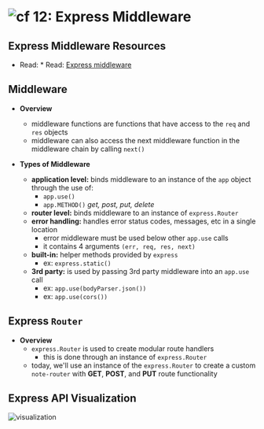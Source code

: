 ![cf](http://i.imgur.com/7v5ASc8.png) 12: Express Middleware
=====================================



## Express Middleware Resources
* Read: * Read: [Express middleware]

## Middleware
  * **Overview**
    * middleware functions are functions that have access to the `req` and `res` objects
    * middleware can also access the next middleware function in the middleware chain by calling `next()`

  * **Types of Middleware**
    * **application level:** binds middleware to an instance of the `app` object through the use of:
      * `app.use()`
      * `app.METHOD()` *get, post, put, delete*
    * **router level:** binds middleware to an instance of `express.Router`
    * **error handling:** handles error status codes, messages, etc in a single location
      * error middleware must be used below other `app.use` calls
      * it contains 4 arguments `(err, req, res, next)`
    * **built-in:** helper methods provided by `express`
      * ex: `express.static()`
    * **3rd party:** is used by passing 3rd party middleware into an `app.use` call
      * ex: `app.use(bodyParser.json())`
      * ex: `app.use(cors())`

## Express `Router`
  * **Overview**
    * `express.Router` is used to create modular route handlers
      * this is done through an instance of `express.Router`
    * today, we'll use an instance of the `express.Router` to create a custom `note-router` with **GET**, **POST**, and **PUT** route functionality

## Express API Visualization
  ![visualization](https://s3-us-west-2.amazonaws.com/s.cdpn.io/154088/express-api.png)

<!-- links -->
[Express middleware]: http://expressjs.com/en/guide/using-middleware.html
